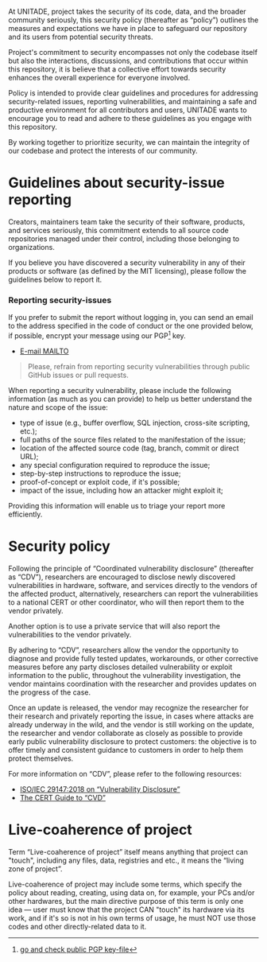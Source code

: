 At UNITADE, project takes the security of its code, data, and the broader community seriously, this security policy (thereafter as “policy”) outlines the measures and expectations we have in place to safeguard our repository and its users from potential security threats.

Project's commitment to security encompasses not only the codebase itself but also the interactions, discussions, and contributions that occur within this repository, it is believe that a collective effort towards security enhances the overall experience for everyone involved.

Policy is intended to provide clear guidelines and procedures for addressing security-related issues, reporting vulnerabilities, and maintaining a safe and productive environment for all contributors and users, UNITADE wants to encourage you to read and adhere to these guidelines as you engage with this repository.

By working together to prioritize security, we can maintain the integrity of our codebase and protect the interests of our community.

Guidelines about security-issue reporting
=========================================

Creators, maintainers team take the security of their software, products, and services seriously, this commitment extends to all source code repositories managed under their control, including those belonging to organizations.

If you believe you have discovered a security vulnerability in any of their products or software (as defined by the MIT licensing), please follow the guidelines below to report it.

### Reporting security-issues

If you prefer to submit the report without logging in, you can send an email to the address specified in the code of conduct or the one provided below, if possible, encrypt your message using our PGP[^1] key.

- <a href="mailto: io.falcion@outlook.com">E-mail MAILTO</a>

> Please, refrain from reporting security vulnerabilities through public GitHub issues or pull requests.

When reporting a security vulnerability, please include the following information (as much as you can provide) to help us better understand the nature and scope of the issue:

- type of issue (e.g., buffer overflow, SQL injection, cross-site scripting, etc.);
- full paths of the source files related to the manifestation of the issue;
- location of the affected source code (tag, branch, commit or direct URL);
- any special configuration required to reproduce the issue;
- step-by-step instructions to reproduce the issue;
- proof-of-concept or exploit code, if it's possible;
- impact of the issue, including how an attacker might exploit it;

Providing this information will enable us to triage your report more efficiently.

Security policy
===============

Following the principle of “Coordinated vulnerability disclosure” (thereafter as “CDV”), researchers are encouraged to disclose newly discovered vulnerabilities in hardware, software, and services directly to the vendors of the affected product, alternatively, researchers can report the vulnerabilities to a national CERT or other coordinator, who will then report them to the vendor privately. 

Another option is to use a private service that will also report the vulnerabilities to the vendor privately.

By adhering to “CDV”, researchers allow the vendor the opportunity to diagnose and provide fully tested updates, workarounds, or other corrective measures before any party discloses detailed vulnerability or exploit information to the public, throughout the vulnerability investigation, the vendor maintains coordination with the researcher and provides updates on the progress of the case.

Once an update is released, the vendor may recognize the researcher for their research and privately reporting the issue, in cases where attacks are already underway in the wild, and the vendor is still working on the update, the researcher and vendor collaborate as closely as possible to provide early public vulnerability disclosure to protect customers: the objective is to offer timely and consistent guidance to customers in order to help them protect themselves.

For more information on “CDV”, please refer to the following resources:

- [ISO/IEC 29147:2018 on “Vulnerability Disclosure”](https://www.iso.org/standard/72311.html)
- [The CERT Guide to “CVD”](https://resources.sei.cmu.edu/asset_files/SpecialReport/2017_003_001_503340.pdf)

Live-coaherence of project
==========================

Term “Live-coaherence of project” itself means anything that project can "touch", including any files, data, registries and etc., it means the “living zone of project”.

Live-coaherence of project may include some terms, which specify the policy about reading, creating, using data on, for example, your PCs and/or other hardwares, but the main directive purpose of this term is only one idea — user must know that the project CAN "touch" its hardware via its work, and if it's so is not in his own terms of usage, he must NOT use those codes and other directly-related data to it.

[^1]: [go and check public PGP key-file](./keys/PUBLIC.asc)